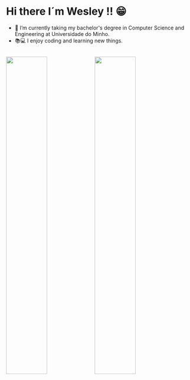 # Hi there I´m Wesley !! 😁

- 🌱 I’m currently taking my bachelor's degree in Computer Science and Engineering at Universidade do Minho.
- 📚💻 I enjoy coding and learning new things.

##

<div>
  <a href="https://github.com/WesleyMucelo">
  <img align="left" width="47%" src="https://github-readme-stats.vercel.app/api?username=WesleyMucelo&show_icons=true&theme=tokyonight&include_all_commits=true&count_private=true"/>
  <img align="left" width="47%" src="https://github-readme-stats.vercel.app/api/top-langs/?username=WesleyMucelo&layout=compact&theme=tokyonight"/>
</div>
